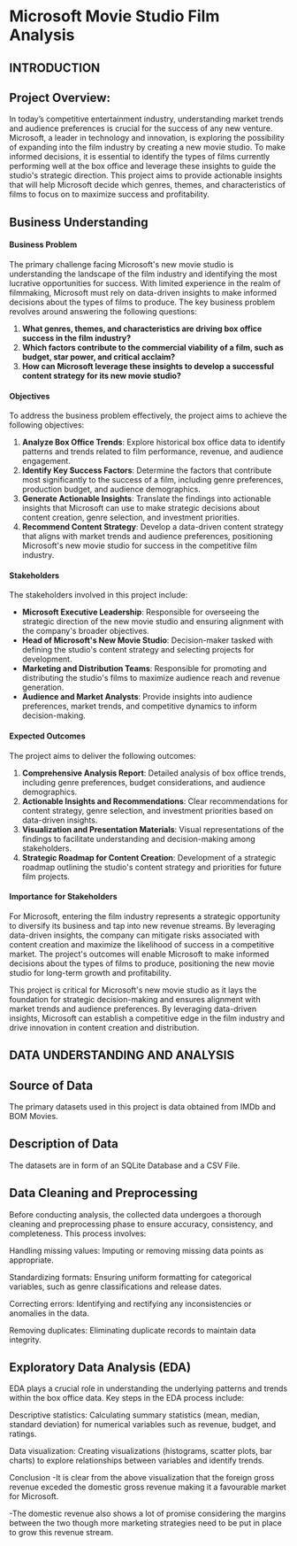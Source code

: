 # Microsoft Movie Studio Film Analysis
## INTRODUCTION
## Project Overview:
In today’s competitive entertainment industry, understanding market trends and audience preferences is crucial for the success of any new venture. Microsoft, a leader in technology and innovation, is exploring the possibility of expanding into the film industry by creating a new movie studio. To make informed decisions, it is essential to identify the types of films currently performing well at the box office and leverage these insights to guide the studio's strategic direction. This project aims to provide actionable insights that will help Microsoft decide which genres, themes, and characteristics of films to focus on to maximize success and profitability.
## Business Understanding

#### Business Problem

The primary challenge facing Microsoft's new movie studio is understanding the landscape of the film industry and identifying the most lucrative opportunities for success. With limited experience in the realm of filmmaking, Microsoft must rely on data-driven insights to make informed decisions about the types of films to produce. The key business problem revolves around answering the following questions:
1. **What genres, themes, and characteristics are driving box office success in the film industry?**
2. **Which factors contribute to the commercial viability of a film, such as budget, star power, and critical acclaim?**
3. **How can Microsoft leverage these insights to develop a successful content strategy for its new movie studio?**

#### Objectives

To address the business problem effectively, the project aims to achieve the following objectives:
1. **Analyze Box Office Trends**: Explore historical box office data to identify patterns and trends related to film performance, revenue, and audience engagement.
2. **Identify Key Success Factors**: Determine the factors that contribute most significantly to the success of a film, including genre preferences, production budget, and audience demographics.
3. **Generate Actionable Insights**: Translate the findings into actionable insights that Microsoft can use to make strategic decisions about content creation, genre selection, and investment priorities.
4. **Recommend Content Strategy**: Develop a data-driven content strategy that aligns with market trends and audience preferences, positioning Microsoft's new movie studio for success in the competitive film industry.

#### Stakeholders

The stakeholders involved in this project include:
- **Microsoft Executive Leadership**: Responsible for overseeing the strategic direction of the new movie studio and ensuring alignment with the company's broader objectives.
- **Head of Microsoft's New Movie Studio**: Decision-maker tasked with defining the studio's content strategy and selecting projects for development.
- **Marketing and Distribution Teams**: Responsible for promoting and distributing the studio's films to maximize audience reach and revenue generation.
- **Audience and Market Analysts**: Provide insights into audience preferences, market trends, and competitive dynamics to inform decision-making.

#### Expected Outcomes

The project aims to deliver the following outcomes:
1. **Comprehensive Analysis Report**: Detailed analysis of box office trends, including genre preferences, budget considerations, and audience demographics.
2. **Actionable Insights and Recommendations**: Clear recommendations for content strategy, genre selection, and investment priorities based on data-driven insights.
3. **Visualization and Presentation Materials**: Visual representations of the findings to facilitate understanding and decision-making among stakeholders.
4. **Strategic Roadmap for Content Creation**: Development of a strategic roadmap outlining the studio's content strategy and priorities for future film projects.

#### Importance for Stakeholders

For Microsoft, entering the film industry represents a strategic opportunity to diversify its business and tap into new revenue streams. By leveraging data-driven insights, the company can mitigate risks associated with content creation and maximize the likelihood of success in a competitive market. The project's outcomes will enable Microsoft to make informed decisions about the types of films to produce, positioning the new movie studio for long-term growth and profitability.

This project is critical for Microsoft's new movie studio as it lays the foundation for strategic decision-making and ensures alignment with market trends and audience preferences. By leveraging data-driven insights, Microsoft can establish a competitive edge in the film industry and drive innovation in content creation and distribution.
## DATA UNDERSTANDING AND ANALYSIS
## Source of Data
The primary datasets used in this project is data  obtained from IMDb and BOM Movies.
## Description of Data
The datasets are in form of an SQLite Database and a CSV File.

## Data Cleaning and Preprocessing
Before conducting analysis, the collected data undergoes a thorough cleaning and preprocessing phase to ensure accuracy, consistency, and completeness. This process involves:

Handling missing values: Imputing or removing missing data points as appropriate.

Standardizing formats: Ensuring uniform formatting for categorical variables, such as genre classifications and release dates.

Correcting errors: Identifying and rectifying any inconsistencies or anomalies in the data.

Removing duplicates: Eliminating duplicate records to maintain data integrity.
## Exploratory Data Analysis (EDA)
EDA plays a crucial role in understanding the underlying patterns and trends within the box office data. Key steps in the EDA process include:

Descriptive statistics: Calculating summary statistics (mean, median, standard deviation) for numerical variables such as revenue, budget, and ratings.

Data visualization: Creating visualizations (histograms, scatter plots, bar charts) to explore relationships between variables and identify trends.

Conclusion
-It is clear from the above visualization that the foreign gross revenue exceded the domestic gross revenue making it a favourable market for Microsoft.

-The domestic revenue also shows a lot of promise considering the margins between the two though more marketing strategies need to be put in place to grow this revenue stream.

